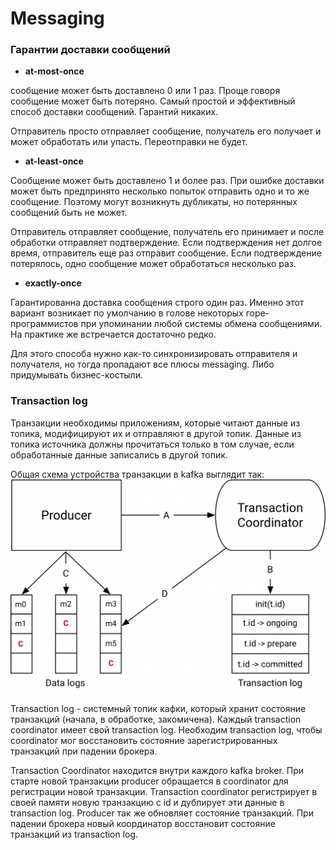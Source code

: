 # Messaging

### Гарантии доставки сообщений
- **at-most-once**  

сообщение может быть доставлено 0 или 1 раз. Проще говоря сообщение может быть потеряно. Самый простой и эффективный 
способ доставки сообщений. Гарантий никаких. 

Отправитель просто отправляет сообщение, получатель его получает и может обработать или упасть. Переотправки не будет.

- **at-least-once** 

Сообщение может быть доставлено 1 и более раз. При ошибке доставки может быть предпринято несколько попыток отправить 
одно и то же сообщение. Поэтому могут возникнуть дубликаты, но потерянных сообщений быть не может. 

Отправитель отправляет сообщение, получатель его принимает и после обработки отправляет подтверждение. Если 
подтверждения нет долгое время, отправитель еще раз отправит сообщение. Если подтверждение потерялось, одно сообщение
может обработаться несколько раз.


- **exactly-once** 

Гарантированна доставка сообщения строго один раз. Именно этот вариант возникает по умолчанию в голове 
некоторых горе-программистов при упоминании любой системы обмена сообщениями. На практике же встречается достаточно 
редко.

Для этого способа нужно как-то синхронизировать отправителя и получателя, но тогда пропадают все плюсы messaging. Либо
придумывать бизнес-костыли.

### Transaction log
Транзакции необходимы приложениям, которые читают данные из топика, модифицируют их и отправляют в другой топик. Данные 
из топика источника должны прочитаться только в том случае, если обработанные данные записались в другой топик. 

Общая схема устройства транзакции в kafka выглядит так:
![img.png](png/transaction_log.png)

Transaction log - системный топик кафки, который хранит состояние транзакций (начала, в обработке, закомичена). Каждый
transaction coordinator имеет свой transaction log. Необходим transaction log, чтобы coordinator мог восстановить 
состояние зарегистрированных транзакций при падении брокера.

Transaction Coordinator находится внутри каждого kafka broker. При старте новой транзакции producer обращается в 
coordinator для регистрации новой транзакции. Transaction coordinator регистрирует в своей памяти новую транзакцию с id
и дублирует эти данные в transaction log. Producer так же обновляет состояние транзакций. При падении брокера новый
координатор восстановит состояние транзакций из transaction log.